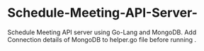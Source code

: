# Schedule-Meeting-API-Server-
Schedule Meeting API server using Go-Lang and MongoDB.
Add Connection details of MongoDB to helper.go file before running .
